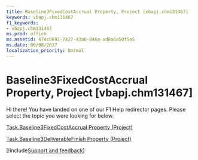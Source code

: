 ```yaml
---
title: Baseline3FixedCostAccrual Property, Project [vbapj.chm131467]
keywords: vbapj.chm131467
f1_keywords:
- vbapj.chm131467
ms.prod: office
ms.assetid: 474c0691-7427-43a8-846a-ad8a6a50f5e5
ms.date: 06/08/2017
localization_priority: Normal
---
```



# Baseline3FixedCostAccrual Property, Project [vbapj.chm131467]

Hi there! You have landed on one of our F1 Help redirector pages. Please select the topic you were looking for below.

[Task.Baseline3FixedCostAccrual Property (Project)](https://msdn.microsoft.com/library/1a367459-1ad9-b608-4310-252b04525f42%28Office.15%29.aspx)

[Task.Baseline3DeliverableFinish Property (Project)](https://msdn.microsoft.com/library/07569cd3-3e37-6472-f17a-ea09297e6d19%28Office.15%29.aspx)

[!include[Support and feedback](~/includes/feedback-boilerplate.md)]